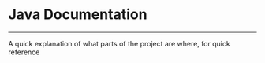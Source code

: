 # Java Documentation

---

A quick explanation of what parts of the project are where, for quick reference